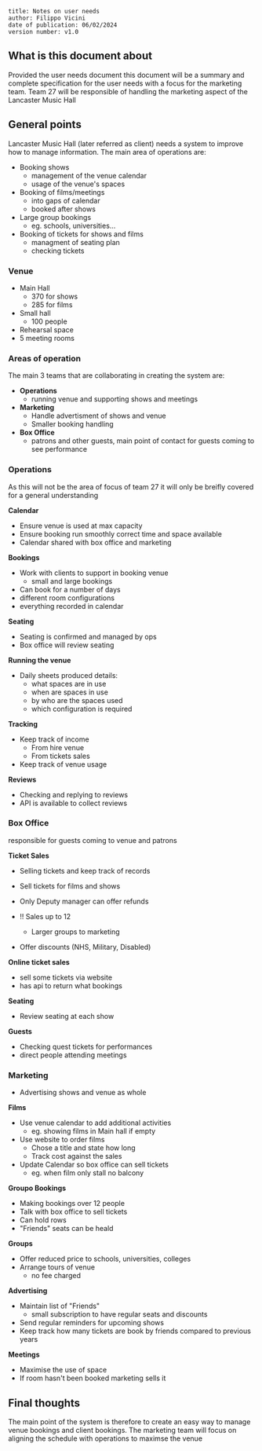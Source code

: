 ```
title: Notes on user needs
author: Filippo Vicini
date of publication: 06/02/2024
version number: v1.0
```




## What is this document about

Provided the user needs document this document will be a summary and complete specification for the user needs with a focus for the marketing team.
Team 27 will be responsible of handling the marketing aspect of the Lancaster Music Hall

## General points
Lancaster Music Hall (later referred as client) needs a system to improve how to manage information. The main area of operations are:
- Booking shows
    - management of the venue calendar
    - usage of the venue's spaces
- Booking of films/meetings
    - into gaps of calendar
    - booked after shows
- Large group bookings
    - eg. schools, universities...
- Booking of tickets for shows and films
    - managment of seating plan
    - checking tickets

### Venue
- Main Hall
    - 370 for shows
    - 285 for films
- Small hall
    - 100 people
- Rehearsal space
- 5 meeting rooms

### Areas of operation
The main 3 teams that are collaborating in creating the system are:
- **Operations**
    - running venue and supporting shows and meetings
- **Marketing**
   - Handle advertisment of shows and venue
   - Smaller booking handling
- **Box Office**
    - patrons and other guests, main point of contact for guests coming to see performance


### Operations
As this will not be the area of focus of team 27 it will only be breifly covered for a general understanding

**Calendar**
- Ensure venue is used at max capacity
- Ensure booking run smoothly correct time and space available
- Calendar shared with box office and marketing

**Bookings**
- Work with clients to support in booking venue
    - small and large bookings
- Can book for a number of days
- different room configurations
- everything recorded in calendar

**Seating**
- Seating is confirmed and managed by ops
- Box office will review seating

**Running the venue**
- Daily sheets produced details:
    - what spaces are in use
    - when are spaces in use
    - by who are the spaces used
    - which configuration is required

**Tracking**
- Keep track of income
    - From hire venue
    - From tickets sales
- Keep track of venue usage

**Reviews**
- Checking and replying to reviews
- API is available to collect reviews

### Box Office
responsible for guests coming to venue and patrons


**Ticket Sales**
- Selling tickets and keep track of records
- Sell tickets for films and shows
- Only Deputy manager can offer refunds
- !! Sales up to 12
    - Larger groups to marketing

- Offer discounts (NHS, Military, Disabled)

**Online ticket sales**
- sell some tickets via website
- has api to return what bookings

**Seating**
- Review seating at each show

**Guests**
- Checking quest tickets for performances
- direct people attending meetings


### Marketing
- Advertising shows and venue as whole

**Films**
- Use venue calendar to add additional activities
    - eg. showing films in Main hall if empty
- Use website to order films
    - Chose a title and state how long
    - Track cost against the sales
- Update Calendar so box office can sell tickets
    - eg. when film only stall no balcony

**Groupo Bookings**
- Making bookings over 12 people
- Talk with box office to sell tickets
- Can hold rows
- "Friends" seats can be heald

**Groups**
- Offer reduced price to schools, universities, colleges
- Arrange tours of venue
    - no fee charged

**Advertising**
- Maintain list of "Friends"
    - small subscription to have regular seats and discounts
- Send regular reminders for upcoming shows
- Keep track how many tickets are book by friends compared to previous years

**Meetings**
- Maximise the use of space
- If room hasn't been booked marketing sells it



## Final thoughts
The main point of the system is therefore to create an easy way to manage venue bookings and client bookings.
The marketing team will focus on aligning the schedule with operations to maximse the venue

